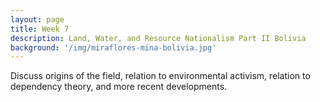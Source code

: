 ```yaml
---
layout: page
title: Week 7
description: Land, Water, and Resource Nationalism Part II Bolivia
background: '/img/miraflores-mina-bolivia.jpg'
---
```


Discuss origins of the field, relation to environmental activism, relation to dependency theory, and more recent developments.
